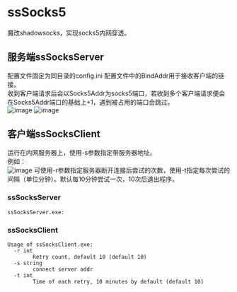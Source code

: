 # ssSocks5
魔改shadowsocks，实现socks5内网穿透。
## 服务端ssSocksServer

配置文件固定为同目录的config.ini
配置文件中的BindAddr用于接收客户端的链接。</br>
收到客户端请求后会以Socks5Addr为socks5端口，若收到多个客户端请求便会在Socks5Addr端口的基础上+1，遇到被占用的端口会跳过。</br>
![image](https://github.com/djhons/ssSocks5/assets/102639729/74d7542a-df6c-46a4-8105-c032c1878f5d)
![image](https://github.com/djhons/ssSocks5/assets/102639729/4c58d741-e9a6-4e9c-ac5a-88a99967e4ae)



## 客户端ssSocksClient

运行在内网服务器上，使用-s参数指定带服务器地址。</br>
例如：</br>
![image](https://user-images.githubusercontent.com/102639729/188055910-5cf9478c-d4be-44ce-badd-2cd90a6e0e17.png)
可使用-r参数指定服务器断开连接后尝试的次数，使用-t指定每次尝试的间隔（单位分钟）。默认每10分钟尝试一次，10次后退出程序。

### ssSocksServer
```
ssSocksServer.exe:
```
### ssSocksClient
```
Usage of ssSocksClient.exe:
  -r int
        Retry count, default 10 (default 10)
  -s string
        connect server addr
  -t int
        Time of each retry, 10 minutes by default (default 10)
```
